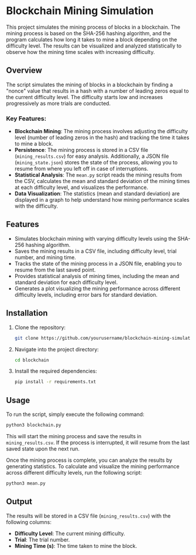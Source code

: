 # Blockchain Mining Simulation

This project simulates the mining process of blocks in a blockchain. The mining process is based on the SHA-256 hashing algorithm, and the program calculates how long it takes to mine a block depending on the difficulty level. The results can be visualized and analyzed statistically to observe how the mining time scales with increasing difficulty.

## Overview

The script simulates the mining of blocks in a blockchain by finding a "nonce" value that results in a hash with a number of leading zeros equal to the current difficulty level. The difficulty starts low and increases progressively as more trials are conducted.

### Key Features:

- **Blockchain Mining**: The mining process involves adjusting the difficulty level (number of leading zeros in the hash) and tracking the time it takes to mine a block.
- **Persistence**: The mining process is stored in a CSV file (`mining_results.csv`) for easy analysis. Additionally, a JSON file (`mining_state.json`) stores the state of the process, allowing you to resume from where you left off in case of interruptions.
- **Statistical Analysis**: The `mean.py` script reads the mining results from the CSV, calculates the mean and standard deviation of the mining times at each difficulty level, and visualizes the performance.
- **Data Visualization**: The statistics (mean and standard deviation) are displayed in a graph to help understand how mining performance scales with the difficulty.

## Features

- Simulates blockchain mining with varying difficulty levels using the SHA-256 hashing algorithm.
- Saves the mining results in a CSV file, including difficulty level, trial number, and mining time.
- Tracks the state of the mining process in a JSON file, enabling you to resume from the last saved point.
- Provides statistical analysis of mining times, including the mean and standard deviation for each difficulty level.
- Generates a plot visualizing the mining performance across different difficulty levels, including error bars for standard deviation.

## Installation

1. Clone the repository:
   ```bash
   git clone https://github.com/yourusername/blockchain-mining-simulation.git
   ```

2. Navigate into the project directory:
   ```bash
   cd blockchain
   ```

3. Install the required dependencies:
   ```bash
   pip install -r requirements.txt
   ```

## Usage

To run the script, simply execute the following command:

```bash
python3 blockchain.py
```

This will start the mining process and save the results in `mining_results.csv`. If the process is interrupted, it will resume from the last saved state upon the next run.

Once the mining process is complete, you can analyze the results by generating statistics. To calculate and visualize the mining performance across different difficulty levels, run the following script:
```bash
python3 mean.py
```

## Output

The results will be stored in a CSV file (`mining_results.csv`) with the following columns:

- **Difficulty Level**: The current mining difficulty.
- **Trial**: The trial number.
- **Mining Time (s)**: The time taken to mine the block.
